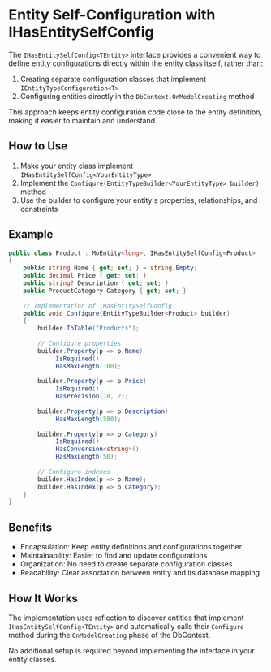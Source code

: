 # Entity Self-Configuration with IHasEntitySelfConfig

The `IHasEntitySelfConfig<TEntity>` interface provides a convenient way to define entity configurations directly within the entity class itself, rather than:
1. Creating separate configuration classes that implement `IEntityTypeConfiguration<T>`
2. Configuring entities directly in the `DbContext.OnModelCreating` method

This approach keeps entity configuration code close to the entity definition, making it easier to maintain and understand.

## How to Use

1. Make your entity class implement `IHasEntitySelfConfig<YourEntityType>`
2. Implement the `Configure(EntityTypeBuilder<YourEntityType> builder)` method
3. Use the builder to configure your entity's properties, relationships, and constraints

## Example

```csharp
public class Product : MoEntity<long>, IHasEntitySelfConfig<Product>
{
    public string Name { get; set; } = string.Empty;
    public decimal Price { get; set; }
    public string? Description { get; set; }
    public ProductCategory Category { get; set; }
    
    // Implementation of IHasEntitySelfConfig
    public void Configure(EntityTypeBuilder<Product> builder)
    {
        builder.ToTable("Products");
        
        // Configure properties
        builder.Property(p => p.Name)
            .IsRequired()
            .HasMaxLength(100);
            
        builder.Property(p => p.Price)
            .IsRequired()
            .HasPrecision(18, 2);
            
        builder.Property(p => p.Description)
            .HasMaxLength(500);
            
        builder.Property(p => p.Category)
            .IsRequired()
            .HasConversion<string>()
            .HasMaxLength(50);
        
        // Configure indexes
        builder.HasIndex(p => p.Name);
        builder.HasIndex(p => p.Category);
    }
}
```

## Benefits

- Encapsulation: Keep entity definitions and configurations together
- Maintainability: Easier to find and update configurations
- Organization: No need to create separate configuration classes
- Readability: Clear association between entity and its database mapping

## How It Works

The implementation uses reflection to discover entities that implement `IHasEntitySelfConfig<TEntity>` and automatically calls their `Configure` method during the `OnModelCreating` phase of the DbContext.

No additional setup is required beyond implementing the interface in your entity classes. 